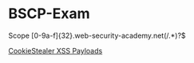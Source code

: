 # BSCP-Exam

Scope [0-9a-f]{32}\.web-security-academy\.net(/.*)?$

<a href="https://github.com/botesjuan/Burp-Suite-Certified-Practitioner-Exam-Study/blob/5cbfeb2a11577ad62a31f72635a000bf5dcce293/payloads/CookieStealer-Payloads.md">CookieStealer XSS Payloads</a>









